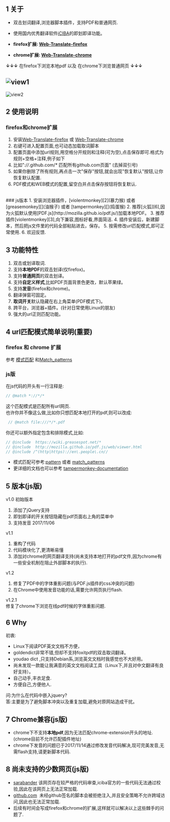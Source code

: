 ## 1 关于
+ 双击划词翻译,浏览器脚本插件，支持PDF和普通网页. 
+ 使用国内优秀翻译软件[iCIBA][1]的即划即译功能。  

+ **firefox扩展: [Web-Translate-firefox][]**
+ **chrome扩展: [Web-Translate-chrome][]**
 


**↓↓↓**  在firefox下浏览本地pdf 以及 在chrome下浏览普通网页  **↓↓↓**   

![view1](http://oz6vony8d.bkt.clouddn.com/pdf-translate-view1.jpg)      
-----------------------------
![view2](http://oz6vony8d.bkt.clouddn.com/pdf-translate-view2.jpg)  

## 2 使用说明  

###  firefox和chrome扩展
1. 安装[Web-Translate-firefox][] 或 [Web-Translate-chrome][]
2. 右键可进入配置页面,也可动态加载取词脚本
3. 配置页面中添加url规则,用空格分开规则和注释(可为空),点击保存即可.格式为 规则+空格+注释,例子如下
4. 比如"*://*.github.com/* 匹配所有github.com页面" (去掉双引号)
5. 如果你删除了所有规则,再点击一次"保存"按钮,就会出现"恢复默认"按钮,让你恢复默认配置.
6. PDF模式和WEB模式的配置,留空白并点击保存按钮将恢复默认.  
<br/>
###  js版本
1. 安装浏览器插件，[violentmonkey][2](暴力猴) 或者 [greasemonkey][](油猴子) 或者 [tampermonkey][](捣蛋猴)
2. 推荐[火狐][6],因为火狐默认使用[PDF.js](http://mozilla.github.io/pdf.js/)加载本地PDF。
3. 推荐插件[violentmonkey][3],向下兼容,图标好看,界面简洁.
4. 插件安装后，新建脚本，然后把js文件里的代码全部粘贴进去，保存。
5. 按需修改url匹配模式,即可正常使用.
6. 欢迎反馈.

## 3 功能特性
1.   双击或划译取词.
2.   支持**本地PDF**的双击划译(仅firefox)。
3.   支持**普通网页**的双击划译。
4.   支持**自定义样式**,比如PDF页面背景色更改，默认苹果绿。
5.   支持**发音**(firefox和chrome)。
6.   翻译弹窗可固定。
7.   **取词开关**默认隐藏在右上角菜单(PDF模式下)。
8.   跨平台，浏览器+插件。(针对日常使用Linux的朋友)
9.   强大的url正则匹配功能。


## 4 url匹配模式简单说明(**重要**)
### firefox 和 chrome 扩展
参考 [模式匹配](http://open.chrome.360.cn/extension_dev/match_patterns.html) 和[Match_patterns](https://developer.mozilla.org/zh-CN/Add-ons/WebExtensions/Match_patterns)
### js版
在js代码的开头有一行注释是:
``` javascript
// @match *://*/* 
```

这个匹配模式是匹配所有url网页.  
也许你并不像这么做,比如你只想匹配本地打开的pdf,则可以改成:  
``` javascript
 // @match file:///*/*.pdf 
```

你还可以额外指定包含和排除模式,比如:
``` javascript
// @include  https://wiki.greasespot.net/*  
// @include  http://mozilla.github.io/pdf.js/web/viewer.html    
// @include /^(http|https)://en\.people\.cn//   
```

+ 模式匹配可参考:[pattern][4] 或者 [match_patterns][]
+ 更详细的文档也可以参考 [tampermonkey-documentation][]

## 5 版本(js版)
v1.0  初始版本  
1. 添加了jQuery支持  
2. 即划即译的开关按钮隐藏在pdf页面右上角的菜单中  
3. 支持发音
2017/11/06

v1.1  
1. 重构了代码  
2. 代码模块化了,更清晰易懂  
3. 添加对chrome的网页翻译支持(尚未支持本地打开的pdf文件,因为chrome有一些安全机制在阻止外部脚本的执行).  

v1.2  
1.  修复了PDF中的字体重影问题(与PDF.js插件的css冲突的问题)  
2.  在Chrome中使用发音功能的话,需要允许网页执行flash.  

v1.2.1  
修复了chrome下浏览在线pdf时候的字体重影问题.

## 6 Why
初衷:
- Linux下阅读PDF英文文档不方便，  
- goldendict非常不错,但却不支持foxitpdf的双击取词翻译。  
- youdao dict ,只支持Debian系,浏览英文文档时我感觉也不大好用。  
- 尚未发现一款能让我满意的英文文档阅读工具（Linux下,并且对中文翻译有良好支持）。   
- 自己动手,丰衣足食.  
- 方便自己,方便他人.  

问:为什么在代码中嵌入jquery?  
答:主要是为了避免脚本冲突以及重复加载,避免对原网站造成干扰。


## 7 Chrome兼容(js版)
+ chrome下不支持**本地pdf**,因为无法匹配chrome-extension开头的地址.(chrome目前不允许匹配插件地址)
+ chrome下发音的问题已于2017/11/14通过修改发音代码解决,现可完美发音,无需flash支持,请更新脚本代码.

## 8 尚未支持的少数网页(js版)
+ [sarabander][]  该网页存在较严格的代码审查,iciba官方的一些代码无法通过校验,因此在该网页上无法正常加载.
+ [github.com][]  未经github签名的脚本会被拒绝注入,并且安全策略不允许跨域访问,因此也无法正常加载.
+ 后续有时间会写成firefox和chrome的扩展,这样就可以解决以上这些棘手的问题了.


[1]:<http://open.iciba.com/?c=huayi>
[2]:<https://violentmonkey.github.io/get-it/>
[3]:<https://addons.mozilla.org/zh-CN/firefox/addon/violentmonkey/>
[4]:<https://wiki.greasespot.net/Include_and_exclude_rules>
[5]:<http://get.adobe.com/cn/flashplayer>
[6]:<https://www.mozilla.org/zh-CN/firefox/new/>
[greasemonkey]:<https://addons.mozilla.org/zh-CN/firefox/addon/greasemonkey/>
[tampermonkey]:<https://addons.mozilla.org/zh-CN/firefox/addon/tampermonkey/>
[match_patterns]:<http://code.google.com/chrome/extensions/match_patterns.html>
[tampermonkey-documentation]:<http://tampermonkey.net/documentation.php>
[sarabander]:<https://sarabander.github.io/sicp/html/index.xhtml>
[github.com]:<https://github.com>
[Web-Translate-firefox]:<https://addons.mozilla.org/zh-CN/firefox/addon/web-translate>
[Web-Translate-chrome]:<https://chrome.google.com/webstore/detail/web-translate/hcgieffgpbjghiibedcileaobhopaodg?hl=zh-CN>
